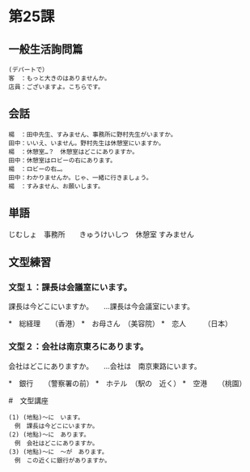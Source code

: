 # 第25課

## 一般生活詢問篇
```
(デパートで）
客　：もっと大きのはありませんか。
店員：ございますよ。こちらです。
```

## 会話
```
楊　：田中先生、すみません、事務所に野村先生がいますか。
田中：いいえ、いません。野村先生は休憩室にいますか。
楊　：休憩室…？　休憩室はどこにありますか。
田中：休憩室はロビーの右にあります。
楊　：ロビーの右…。
田中：わかりませんか。じゃ、一緒に行きましょう。
楊　：すみません、お願いします。
```

## 単語
じむしょ　事務所　　きゅうけいしつ　休憩室
すみません

## 文型練習
### 文型１：課長は会議室にいます。

課長は今どこにいますか。　　…課長は今会議室にいます。

*　総経理　　（香港）
*　お母さん　（美容院）
*　恋人　　　（日本）

### 文型２：会社は南京東ろにあります。

会社はどこにありますか。　　…会社は　南京東路にいます。

*　銀行　　（警察署の前）
*　ホテル　（駅の　近く）
*　空港　　（桃園）

#　文型講座
```
(1) (地點)～に　います。
　例　課長は今どこにいますか。
(2) (地點)～に　あります。
　例　会社はどこにありますか。
(3) (地點)〜に　〜が　あります。
　例　この近くに銀行がありますか。
```
